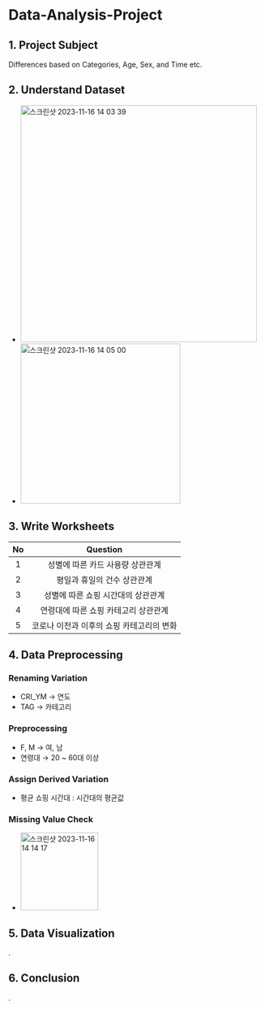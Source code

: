# Data-Analysis-Project

## 1. Project Subject

Differences based on Categories, Age, Sex, and Time etc.

## 2. Understand Dataset

- <img width="466" alt="스크린샷 2023-11-16 14 03 39" src="https://github.com/hyunsoi/Data-Analysis-Project/assets/102220333/50a589bd-a8be-4714-9fb7-326b01205cbe">
- <img width="315" alt="스크린샷 2023-11-16 14 05 00" src="https://github.com/hyunsoi/Data-Analysis-Project/assets/102220333/c714afa7-0f3c-4dba-904a-56e82d20bfc6">

## 3. Write Worksheets
|No|Question|
|:---:|:---:|
|1 | 성별에 따른 카드 사용량 상관관계|
|2 | 평일과 휴일의 건수 상관관계|
|3 | 성별에 따른 쇼핑 시간대의 상관관계|
|4 | 연령대에 따른 쇼핑 카테고리 상관관계|
|5 | 코로나 이전과 이후의 쇼핑 카테고리의 변화 |

## 4. Data Preprocessing

### Renaming Variation
- CRI_YM → 연도
- TAG → 카테고리

### Preprocessing
- F, M → 여, 남
- 연령대 → 20 ~ 60대 이상

### Assign Derived Variation
- 평균 쇼핑 시간대 : 시간대의 평균값

### Missing Value Check
- <img width="153" alt="스크린샷 2023-11-16 14 14 17" src="https://github.com/hyunsoi/Data-Analysis-Project/assets/102220333/b08453f3-1457-4403-b39b-5c6da8c027c5">

## 5. Data Visualization
.

## 6. Conclusion
.
